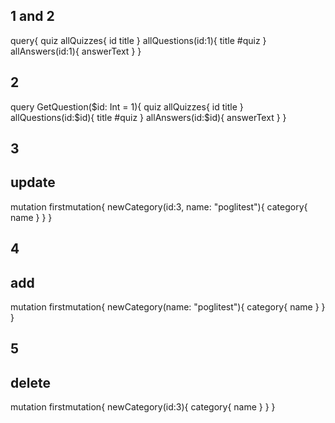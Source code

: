 ## 1 and 2

query{
  quiz
  allQuizzes{
    id
    title
  }
  allQuestions(id:1){
    title
    #quiz
  }
  allAnswers(id:1){
    answerText
  }
}


## 2

query GetQuestion($id: Int = 1){
  quiz
  allQuizzes{
    id
    title
  }
  allQuestions(id:$id){
    title
    #quiz
  }
  allAnswers(id:$id){
    answerText
  }
}

## 3
## update
mutation firstmutation{
  newCategory(id:3, name: "poglitest"){
    category{
      name
    }
  }
}

## 4
## add
mutation firstmutation{
  newCategory(name: "poglitest"){
    category{
      name
    }
  }
}

## 5
## delete
mutation firstmutation{
  newCategory(id:3){
    category{
      name
    }
  }
}

